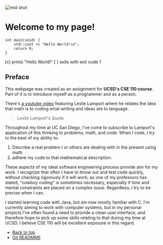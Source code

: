 ![mid shot](./imgs/Ryan%20Lee%20Headshot.JPG)
# Welcome to my page!
```
int main(void) {
    std::cout << "Hello World!\n";
    return 0;
}
```

[x] prints "Hello World!"
[ ] exits with exit code 1

## Preface
This webpage was created as an assignment for **UCSD's CSE 110 course**. Part of it
is to introduce myself as a programmer and as a person.

There's [a youtube video](https://www.youtube.com/watch?v=rkZzg7Vowao)
featuring Leslie Lamport where he relates the idea that math is to coding what 
writing and ideas are to language. 

> Leslie Lamport's Quote

Throughout my time at UC San Diego, I've come to subscribe to Lamport's application
of this thinking to problems, math, and code. When I code, I try to the best of my ability to: 

1. Describe a real problem I or others are dealing with in the present using math
2. adhere my code to that mathematical description.

These aspects of my ideal software engineering process provide aim for my work.
I recognize that often I have to throw out and test code quickly, without checking rigorously
if it will work; as one of my professors has stated, "cowboy coding" is sometimes necessary, 
especially if time and mental constraints are placed on a complex issue. Regardless, I try to be 
precise when I can.

I started learning code with Java, but am now mostly familiar with C. I'm currently aiming to 
work with computer systems, but in my personal projects I've often found a need to provide 
a clean user interface, and therefore hope to pick up some skills relating to that during my 
time at UCSD. I believe CSE 110 will be excellent exposure in this regard.

- [Back to top](#welcome-to-my-page)
- [Git READMME](README.md)
